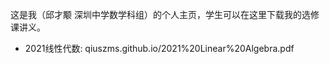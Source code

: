 这是我（邱才颙 深圳中学数学科组）的个人主页，学生可以在这里下载我的选修课讲义。

* 2021线性代数: qiuszms.github.io/2021%20Linear%20Algebra.pdf
